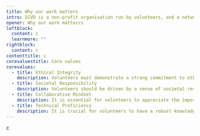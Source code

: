 ```yaml
---
title: Why our work matters
intro: DIVD is a non-profit organisation run by volunteers, and a network of likeminded organisations. We’d love for you to sign up as a volunteer.
opener: Why our work mattecrs
leftblock:
  content: c
  learnmore: ""
rightblock:
  content: c
contenttitle: c
corevaluestitle: Core values
corevalues:
  - title: Ethical Integrity
    description: Volunteers must demonstrate a strong commitment to ethical conduct in their work. They should prioritise the well-being and safety of internet users and respect privacy and legal boundaries while conducting vulnerability research.
  - title: Societal Responsibility
    description: Volunteers should be driven by a sense of societal responsibility, understanding the importance of their role in making the digital world safer. Their motivation should stem from the desire to serve the common good, rather than pursuing personal benefits, political objectives, or individual interests.
  - title: Collaborative Mindset
    description: It is essential for volunteers to appreciate the importance of collaboration and teamwork. They should be open to engaging with a variety of stakeholders, such as vendors, researchers, and reliable partners. Their role involves orchestrating vulnerability disclosure and efficiently reducing risks. The accomplishment of DIVD’s mission heavily relies on effective communication and cooperation.
  - title: Technical Proficiency
    description: It is crucial for volunteers to have a robust knowledge of cybersecurity principles and methods. If they are considering joining one of our technical teams, they need to possess the necessary technical expertise to effectively detect and scrutinize vulnerabilities in online systems. Keeping up-to-date with the latest technologies and threats through continuous learning is indispensable.
---
```

c
